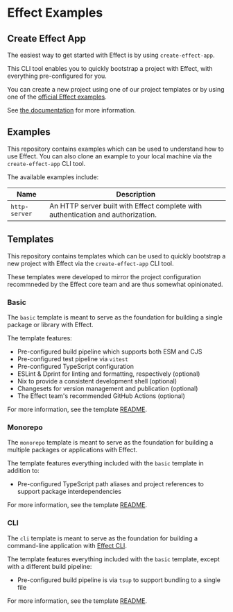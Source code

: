 # Effect Examples

## Create Effect App

The easiest way to get started with Effect is by using `create-effect-app`. 

This CLI tool enables you to quickly bootstrap a project with Effect, with everything pre-configured for you. 

You can create a new project using one of our project templates or by using one of the [official Effect examples](./examples). 

See [the documentation](./packages/create-effect-app/README.md) for more information.

## Examples

This repository contains examples which can be used to understand how to use Effect. You can also clone an example to your local machine via the `create-effect-app` CLI tool.

The available examples include:

|Name|Description|
|----|----|
|`http-server`| An HTTP server built with Effect complete with authentication and authorization. |

## Templates

This repository contains templates which can be used to quickly bootstrap a new project with Effect via the `create-effect-app` CLI tool. 

These templates were developed to mirror the project configuration recommneded by the Effect core team and are thus somewhat opinionated.

### Basic

The `basic` template is meant to serve as the foundation for building a single package or library with Effect. 

The template features:

- Pre-configured build pipeline which supports both ESM and CJS
- Pre-configured test pipeline via `vitest`
- Pre-configured TypeScript configuration
- ESLint & Dprint for linting and formatting, respectively (optional)
- Nix to provide a consistent development shell (optional)
- Changesets for version management and publication (optional)
- The Effect team's recommended GitHub Actions (optional)

For more information, see the template [README](./templates/basic/README.md).

### Monorepo

The `monorepo` template is meant to serve as the foundation for building a multiple packages or applications with Effect. 

The template features everything included with the `basic` template in addition to:

- Pre-configured TypeScript path aliases and project references to support package interdependencies

For more information, see the template [README](./templates/monorepo/README.md).

### CLI

The `cli` template is meant to serve as the foundation for building a command-line application with [Effect CLI](https://github.com/Effect-TS/effect/blob/main/packages/cli/README.md).

The template features everything included with the `basic` template, except with a different build pipeline:

- Pre-configured build pipeline is via `tsup` to support bundling to a single file

For more information, see the template [README](./templates/cli/README.md).

